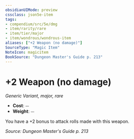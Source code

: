 ```yaml
---
obsidianUIMode: preview
cssclass: json5e-item
tags:
- compendium/src/5e/dmg
- item/rarity/rare
- item/tier/major
- item/wondrous/wondrous-item
aliases: ["+2 Weapon (no damage)"]
SourceType: "Magic Item"
NoteIcon: magicitem
BookSource: "Dungeon Master's Guide p. 213"
---
```

# +2 Weapon (no damage)
*Generic Variant, major, rare*  

- **Cost**: ⏤
- **Weight**: ⏤

You have a +2 bonus to attack rolls made with this weapon.

*Source: Dungeon Master's Guide p. 213*